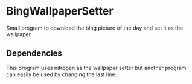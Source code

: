 # BingWallpaperSetter
Small program to download the bing picture of the day and set it as the wallpaper.

## Dependencies
This program uses nitrogen as the wallpaper setter but another program can easily be used by changing the last line.
